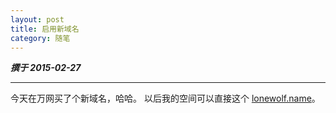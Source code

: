 ```yaml
---
layout: post
title: 启用新域名
category: 随笔
---
```


***撰于 2015-02-27***

---

今天在万网买了个新域名，哈哈。
以后我的空间可以直接这个 [lonewolf.name](http://lonewolf.name/)。